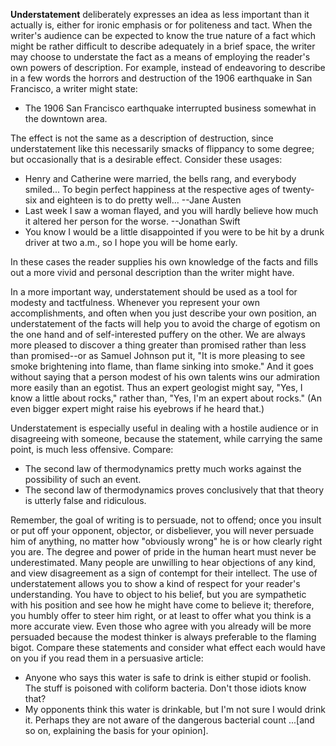 **Understatement** deliberately expresses an idea as less important than it actually is, either for ironic emphasis or for politeness and tact. When the writer's audience can be expected to know the true nature of a fact which might be rather difficult to describe adequately in a brief space, the writer may choose to understate the fact as a means of employing the reader's own powers of description. For example, instead of endeavoring to describe in a few words the horrors and destruction of the 1906 earthquake in San Francisco, a writer might state:
- The 1906 San Francisco earthquake interrupted business somewhat in the downtown area.

The effect is not the same as a description of destruction, since understatement like this necessarily smacks of flippancy to some degree; but occasionally that is a desirable effect. Consider these usages:
- Henry and Catherine were married, the bells rang, and everybody smiled... To begin perfect happiness at the respective ages of twenty-six and eighteen is to do pretty well... --Jane Austen
- Last week I saw a woman flayed, and you will hardly believe how much it altered her person for the worse. --Jonathan Swift
- You know I would be a little disappointed if you were to be hit by a drunk driver at two a.m., so I hope you will be home early.

In these cases the reader supplies his own knowledge of the facts and fills out a more vivid and personal description than the writer might have.

In a more important way, understatement should be used as a tool for modesty and tactfulness. Whenever you represent your own accomplishments, and often when you just describe your own position, an understatement of the facts will help you to avoid the charge of egotism on the one hand and of self-interested puffery on the other. We are always more pleased to discover a thing greater than promised rather than less than promised--or as Samuel Johnson put it, "It is more pleasing to see smoke brightening into flame, than flame sinking into smoke." And it goes without saying that a person modest of his own talents wins our admiration more easily than an egotist. Thus an expert geologist might say, "Yes, I know a little about rocks," rather than, "Yes, I'm an expert about rocks." (An even bigger expert might raise his eyebrows if he heard that.)

Understatement is especially useful in dealing with a hostile audience or in disagreeing with someone, because the statement, while carrying the same point, is much less offensive. Compare:

- The second law of thermodynamics pretty much works against the possibility of such an event.
- The second law of thermodynamics proves conclusively that that theory is utterly false and ridiculous.

Remember, the goal of writing is to persuade, not to offend; once you insult or put off your opponent, objector, or disbeliever, you will never persuade him of anything, no matter how "obviously wrong" he is or how clearly right you are. The degree and power of pride in the human heart must never be underestimated. Many people are unwilling to hear objections of any kind, and view disagreement as a sign of contempt for their intellect. The use of understatement allows you to show a kind of respect for your reader's understanding. You have to object to his belief, but you are sympathetic with his position and see how he might have come to believe it; therefore, you humbly offer to steer him right, or at least to offer what you think is a more accurate view. Even those who agree with you already will be more persuaded because the modest thinker is always preferable to the flaming bigot. Compare these statements and consider what effect each would have on you if you read them in a persuasive article:
- Anyone who says this water is safe to drink is either stupid or foolish. The stuff is poisoned with coliform bacteria. Don't those idiots know that?
- My opponents think this water is drinkable, but I'm not sure I would drink it. Perhaps they are not aware of the dangerous bacterial count ...[and so on, explaining the basis for your opinion].